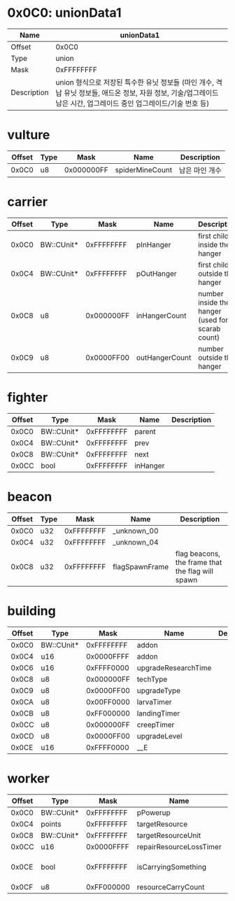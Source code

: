 # 0x0C0: unionData1

| Name | unionData1 |
| ----| ------------ |
| Offset | 0x0C0 |
| Type | union |
| Mask | 0xFFFFFFFF |
| Description | union 형식으로 저장된 특수한 유닛 정보들 (마인 개수, 격납 유닛 정보들, 애드온 정보, 자원 정보, 기술/업그레이드 남은 시간, 업그레이드 중인 업그레이드/기술 번호 등) |<br>

# vulture

| Offset | Type | Mask | Name | Description |
| -------| -----| ---- | -----| ------------ |
| 0x0C0 | u8 | 0x000000FF | spiderMineCount | 남은 마인 개수 |<br>

# carrier

| Offset | Type | Mask | Name | Description |
| -------| -----| ---- | -----| ------------ |
| 0x0C0 | BW::CUnit* | 0xFFFFFFFF | pInHanger | first child inside the hanger |
| 0x0C4 | BW::CUnit* | 0xFFFFFFFF | pOutHanger | first child outside the hanger |
| 0x0C8 | u8 | 0x000000FF | inHangerCount | number inside the hanger (used for scarab count) |
| 0x0C9 | u8 | 0x0000FF00 | outHangerCount | number outside the hanger |<br>

# fighter

| Offset | Type | Mask | Name | Description |
| -------| -----| ---- | -----| ------------ |
| 0x0C0 | BW::CUnit* | 0xFFFFFFFF | parent |  |
| 0x0C4 | BW::CUnit* | 0xFFFFFFFF | prev |  |
| 0x0C8 | BW::CUnit* | 0xFFFFFFFF | next |  |
| 0x0CC | bool | 0xFFFFFFFF | inHanger |  |<br>

# beacon

| Offset | Type | Mask | Name | Description |
| -------| -----| ---- | -----| ------------ |
| 0x0C0 | u32 | 0xFFFFFFFF | _unknown_00 |  |
| 0x0C4 | u32 | 0xFFFFFFFF | _unknown_04 |  |
| 0x0C8 | u32 | 0xFFFFFFFF | flagSpawnFrame | flag beacons, the frame that the flag will spawn |<br>

# building

| Offset | Type | Mask | Name | Description |
| -------| -----| ---- | -----| ------------ |
| 0x0C0 | BW::CUnit* | 0xFFFFFFFF | addon |  |
| 0x0C4 | u16 | 0x0000FFFF | addon |  |
| 0x0C6 | u16 | 0xFFFF0000 | upgradeResearchTime |  |
| 0x0C8 | u8 | 0x000000FF | techType |  |
| 0x0C9 | u8 | 0x0000FF00 | upgradeType |  |
| 0x0CA | u8 | 0x00FF0000 | larvaTimer |  |
| 0x0CB | u8 | 0xFF000000 | landingTimer |  |
| 0x0CC | u8 | 0x000000FF | creepTimer |  |
| 0x0CD | u8 | 0x0000FF00 | upgradeLevel |  |
| 0x0CE | u16 | 0xFFFF0000 | __E |  |<br>

# worker

| Offset | Type | Mask | Name | Description |
| -------| -----| ---- | -----| ------------ |
| 0x0C0 | BW::CUnit* | 0xFFFFFFFF | pPowerup |  |
| 0x0C4 | points | 0xFFFFFFFF | targetResource |  |
| 0x0C8 | BW::CUnit* | 0xFFFFFFFF | targetResourceUnit |  |
| 0x0CC | u16 | 0x0000FFFF | repairResourceLossTimer |  |
| 0x0CE | bool | 0xFFFFFFFF | isCarryingSomething | There is a "ubIsHarvesting" somewhere |
| 0x0CF | u8 | 0xFF000000 | resourceCarryCount |  |<br>

